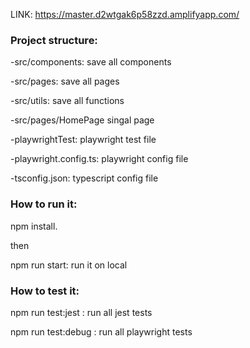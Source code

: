 LINK: https://master.d2wtgak6p58zzd.amplifyapp.com/

### Project structure:

-src/components: save all components

-src/pages: save all pages

-src/utils: save all functions

-src/pages/HomePage singal page

-playwrightTest: playwright test file

-playwright.config.ts: playwright config file

-tsconfig.json: typescript config file

### How to run it:

npm install.

then

npm run start: run it on local

### How to test it:

npm run test:jest : run all jest tests

npm run test:debug : run all playwright tests